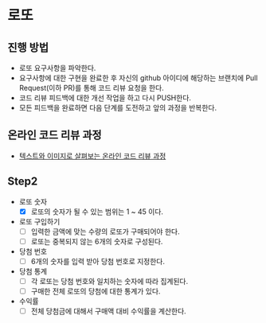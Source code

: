# 로또
## 진행 방법
* 로또 요구사항을 파악한다.
* 요구사항에 대한 구현을 완료한 후 자신의 github 아이디에 해당하는 브랜치에 Pull Request(이하 PR)를 통해 코드 리뷰 요청을 한다.
* 코드 리뷰 피드백에 대한 개선 작업을 하고 다시 PUSH한다.
* 모든 피드백을 완료하면 다음 단계를 도전하고 앞의 과정을 반복한다.

## 온라인 코드 리뷰 과정
* [텍스트와 이미지로 살펴보는 온라인 코드 리뷰 과정](https://github.com/next-step/nextstep-docs/tree/master/codereview)

## Step2
- 로또 숫자
  - [X] 로또의 숫자가 될 수 있는 범위는 1 ~ 45 이다.
- 로또 구입하기
  - [ ] 입력한 금액에 맞는 수량의 로또가 구매되어야 한다.
  - [ ] 로또는 중복되지 않는 6개의 숫자로 구성된다.
- 당첨 번호
  - [ ] 6개의 숫자를 입력 받아 당첨 번호로 지정한다.
- 당첨 통계
  - [ ] 각 로또는 당첨 번호와 일치하는 숫자에 따라 집계된다.
  - [ ] 구매한 전체 로또의 당첨에 대한 통계가 있다.
- 수익률
  - [ ] 전체 당첨금에 대해서 구매액 대비 수익률을 계산한다.
